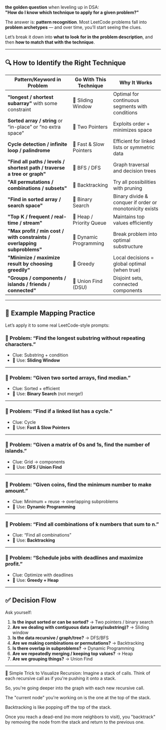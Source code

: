 **the golden question** when leveling up in DSA:  
**"How do I know which technique to apply for a given problem?"**

The answer is: **pattern recognition**. Most LeetCode problems fall into **problem archetypes** — and over time, you’ll start seeing the clues.

Let’s break it down into **what to look for in the problem description**, and then **how to match that with the technique**.

---

## 🔍 How to Identify the Right Technique

| Pattern/Keyword in Problem | Go With This Technique | Why It Works |
|----------------------------|------------------------|--------------|
| **"longest / shortest subarray"** with some constraint | 🔹 Sliding Window | Optimal for continuous segments with conditions |
| **Sorted array / string** or “in-place” or “no extra space” | 🔹 Two Pointers | Exploits order + minimizes space |
| **Cycle detection / infinite loop / palindrome** | 🔹 Fast & Slow Pointers | Efficient for linked lists or symmetric data |
| **"Find all paths / levels / shortest path / traverse a tree or graph"** | 🔹 BFS / DFS | Graph traversal and decision trees |
| **"All permutations / combinations / subsets"** | 🔹 Backtracking | Try all possibilities with pruning |
| **"Find in sorted array / search space"** | 🔹 Binary Search | Binary divide & conquer if order or monotonicity exists |
| **"Top K / frequent / real-time / stream"** | 🔹 Heap / Priority Queue | Maintains top values efficiently |
| **"Max profit / min cost / with constraints / overlapping subproblems"** | 🔹 Dynamic Programming | Break problem into optimal substructure |
| **"Minimize / maximize result by choosing greedily"** | 🔹 Greedy | Local decisions = global optimal (when true) |
| **"Groups / components / islands / friends / connected"** | 🔹 Union Find (DSU) | Disjoint sets, connected components |

---

## 🧠 Example Mapping Practice

Let’s apply it to some real LeetCode-style prompts:

### 🔸 Problem: “Find the longest substring without repeating characters.”
- Clue: Substring + condition
- 🔑 Use: **Sliding Window**

---

### 🔸 Problem: “Given two sorted arrays, find median.”
- Clue: Sorted + efficient
- 🔑 Use: **Binary Search** (not merge!)

---

### 🔸 Problem: “Find if a linked list has a cycle.”
- Clue: Cycle
- 🔑 Use: **Fast & Slow Pointers**

---

### 🔸 Problem: “Given a matrix of 0s and 1s, find the number of islands.”
- Clue: Grid → components
- 🔑 Use: **DFS / Union Find**

---

### 🔸 Problem: “Given coins, find the minimum number to make amount.”
- Clue: Minimum + reuse → overlapping subproblems
- 🔑 Use: **Dynamic Programming**

---

### 🔸 Problem: “Find all combinations of k numbers that sum to n.”
- Clue: “Find all combinations”
- 🔑 Use: **Backtracking**

---

### 🔸 Problem: “Schedule jobs with deadlines and maximize profit.”
- Clue: Optimize with deadlines
- 🔑 Use: **Greedy + Heap**

---

## ✅ Decision Flow

Ask yourself:
1. **Is the input sorted or can be sorted?** → Two pointers / binary search
2. **Are we dealing with contiguous data (array/substring)?** → Sliding window
3. **Is the data recursive / graph/tree?** → DFS/BFS
4. **Are we making combinations or permutations?** → Backtracking
5. **Is there overlap in subproblems?** → Dynamic Programming
6. **Are we repeatedly merging / keeping top values?** → Heap
7. **Are we grouping things?** → Union Find

---


🧠 Simple Trick to Visualize Recursion:
Imagine a stack of calls.
Think of each recursive call as if you're pushing it onto a stack.

So, you're going deeper into the graph with each new recursive call.

The "current node" you're working on is the one at the top of the stack.

Backtracking is like popping off the top of the stack.

Once you reach a dead-end (no more neighbors to visit), you "backtrack" by removing the node from the stack and return to the previous one.
